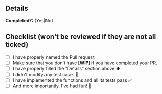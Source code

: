 ## Details

**Completed?:** (Yes|No)

## Checklist (won't be reviewed if they are not all ticked)

- [ ] I have properly named the Pull request
- [ ] Make sure that you don't have **[WIP]** if you have completed your PR.
- [ ] I have properly filled the "Details" section above :arrow_up:
- [ ] I didn't modify any test case. :red_circle:
- [ ] I have implemented the functions and all its tests pass :white_check_mark:
- [ ] And more importantly, I've had fun! :beer:

